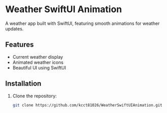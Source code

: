# Weather SwiftUI Animation

A weather app built with SwiftUI, featuring smooth animations for weather 
updates.

## Features

- Current weather display
- Animated weather icons
- Beautiful UI using SwiftUI

## Installation

1. Clone the repository:
   ```bash
   git clone https://github.com/kcct81026/WeatherSwiftUIAnimation.git

